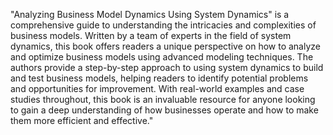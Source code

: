 "Analyzing Business Model Dynamics Using System Dynamics" is a comprehensive guide to understanding the intricacies and complexities of business models. Written by a team of experts in the field of system dynamics, this book offers readers a unique perspective on how to analyze and optimize business models using advanced modeling techniques. The authors provide a step-by-step approach to using system dynamics to build and test business models, helping readers to identify potential problems and opportunities for improvement. With real-world examples and case studies throughout, this book is an invaluable resource for anyone looking to gain a deep understanding of how businesses operate and how to make them more efficient and effective."
